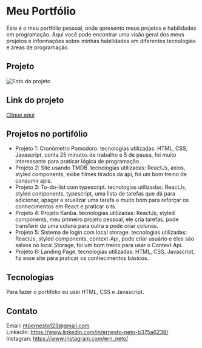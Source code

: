 # Meu Portfólio
Este é o meu portfólio pessoal, onde apresento meus projetos e habilidades em programação. Aqui você pode encontrar uma visão geral dos meus projetos e informações sobre minhas habilidades em diferentes tecnologias e áreas de programação.

## Projeto
<img src="https://user-images.githubusercontent.com/107278245/231580757-f3942434-31db-42a1-97ae-8fc03da844d6.png" alt="Foto do projeto" />

## Link do projeto
<a href="https://portifolio-ernesto.vercel.app" >Clique aqui</a>

## Projetos no portifólio
<ul>
  <li>Projeto 1: Cronômetro Pomodoro. tecnologias utilizadas: HTML, CSS, Javascript, conta 25 minutos de trabalho e 5 de pausa, foi muito interessante para praticar lógica de programação.</li>
  <li>Projeto 2: Site usando TMDB. tecnologias utilizadas: ReactJs, axios, styled components, exibe filmes tirados da api, foi um bom treino de consumir apis.</li>
  <li>Projeto 3: To-do-list com typescript. tecnologias utilizadas: ReactJs, styled components, typescript, uma lista de tarefas que dá para adicionar, apagar e atualizar uma tarefa e muito bom para reforçar os conhecimentos em React e praticar o ts.</li>
  <li>Projeto 4: Projeto Kanba. tecnologias utilizadas: ReactJs, styled components, meu primeiro projeto pessoal, ele cria tarefas. pode transferir de uma coluna para outra e pode criar colunas.</li>
  <li>Projeto 5: Sistema de login com local storage. tecnologias utilizadas: ReactJs, styled components, context-Api, pode criar usuário e eles são salvos no local Storage, foi um bom treino para usar o Context Api.</li>
  <li>Projeto 6: Landing Page. tecnologias utilizadas: HTML, CSS, Javascript, fiz esse site para praticar os conhecimentos básicos.</li>
</ul>


## Tecnologias
Para fazer o portifólio eu usei HTML, CSS e Javascript.
## Contato
Email: ntoernesto123@gmail.com. <br/>
LinkedIn: https://www.linkedin.com/in/ernesto-neto-b375a6238/ <br/>
Instagran: https://www.instagram.com/ern_neto/ <br/>
